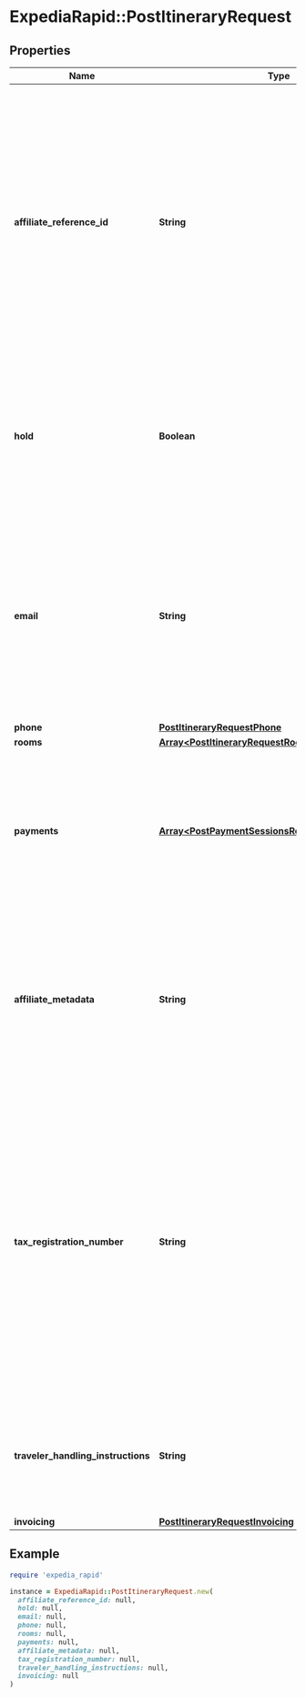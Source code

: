 # ExpediaRapid::PostItineraryRequest

## Properties

| Name | Type | Description | Notes |
| ---- | ---- | ----------- | ----- |
| **affiliate_reference_id** | **String** | Your unique reference value. This field supports from 3 to a maximum of 28 characters and is required to be unique (if provided). Entering special characters (\&quot;&lt;\&quot;, \&quot;&gt;\&quot;, \&quot;(\&quot;, \&quot;)\&quot;, and \&quot;&amp;\&quot;) in this field will result in the request being rejected. | [optional] |
| **hold** | **Boolean** | Flag for placing a booking on hold. The booking will be released if the resume link is not followed within the hold period. Please refer to our Hold and Resume documentation. | [optional] |
| **email** | **String** | Email address for the customer. Must adhere to standard RFC 822 email format. Special characters (\&quot;&lt;\&quot;, \&quot;&gt;\&quot;, \&quot;(\&quot;, \&quot;)\&quot;, and \&quot;&amp;\&quot;) entered in this field will be re-encoded. |  |
| **phone** | [**PostItineraryRequestPhone**](PostItineraryRequestPhone.md) |  |  |
| **rooms** | [**Array&lt;PostItineraryRequestRoomsInner&gt;**](PostItineraryRequestRoomsInner.md) |  |  |
| **payments** | [**Array&lt;PostPaymentSessionsRequestPaymentsInner&gt;**](PostPaymentSessionsRequestPaymentsInner.md) | Required if payment information prior to booking was not submitted. If register payments was called prior to this call, do not submit payment information again. | [optional] |
| **affiliate_metadata** | **String** | Field that stores up to 256 characters of additional metadata with the itinerary. Will be returned on all retrieve responses for this itinerary. The data must be in the format &#39;key1:value|key2:value|key3:value&#39;. Other Special characters (\&quot;&lt;\&quot;, \&quot;&gt;\&quot;, \&quot;(\&quot;, \&quot;)\&quot;, and \&quot;&amp;\&quot;) entered in this field will be re-encoded. | [optional] |
| **tax_registration_number** | **String** | The customer&#39;s taxpayer identification number that is provided by the government to nationals or resident aliens. This number should be collected from individuals that pay taxes or participate in activities that provide revenue for one or more tax types. Note: This value is only needed from Brazilian and Indian customers. | [optional] |
| **traveler_handling_instructions** | **String** | Custom traveler handling instructions for the hotel. Do not include PCI sensitive data, such as credit card numbers, in this field. | [optional] |
| **invoicing** | [**PostItineraryRequestInvoicing**](PostItineraryRequestInvoicing.md) |  | [optional] |

## Example

```ruby
require 'expedia_rapid'

instance = ExpediaRapid::PostItineraryRequest.new(
  affiliate_reference_id: null,
  hold: null,
  email: null,
  phone: null,
  rooms: null,
  payments: null,
  affiliate_metadata: null,
  tax_registration_number: null,
  traveler_handling_instructions: null,
  invoicing: null
)
```

